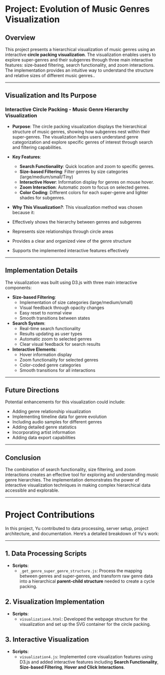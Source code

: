 # Project: Evolution of Music Genres  Visualization

## Overview

This project presents a hierarchical visualization of music genres using an interactive **circle packing visualization**. The visualization enables users to explore super-genres and their subgenres through three main interactive features: size-based filtering, search functionality, and zoom interactions. The implementation provides an intuitive way to understand the structure and relative sizes of different music genres..

---

## Visualization and Its Purpose

### Interactive Circle Packing - Music Genre Hierarchy Visualization

- **Purpose**: The circle packing visualization displays the hierarchical structure of music genres, showing how subgenres nest within their super-genres. The visualization helps users understand genre categorization and explore specific genres of interest through search and filtering capabilities.
  
- **Key Features**:
  - **Search Functionality**: Quick location and zoom to specific genres.
  - **Size-based Filtering**: Filter genres by size categories (large/medium/small/Tiny)
  - **Interactive Hover**: Information display for genres on mouse hover.
  - **Zoom Interaction**: Automatic zoom to focus on selected genres.
  - **Color Coding**: Different colors for each super-genre and lighter shades for subgenres.

- **Why This Visualization?**: This visualization method was chosen because it:
- Effectively shows the hierarchy between genres and subgenres
- Represents size relationships through circle areas
- Provides a clear and organized view of the genre structure
- Supports the implemented interactive features effectively

---

## Implementation Details

The visualization was built using D3.js with three main interactive components:
- **Size-based Filtering**:
   - Implementation of size categories (large/medium/small)
   - Visual feedback through opacity changes
   - Easy reset to normal view
   - Smooth transitions between states
- **Search System**: 
   - Real-time search functionality
   - Results updating as user types
   - Automatic zoom to selected genres
   - Clear visual feedback for search results
- **Interactive Elements**: 
   - Hover information display
   - Zoom functionality for selected genres
   - Color-coded genre categories
   - Smooth transitions for all interactions

---

## Future Directions

Potential enhancements for this visualization could include:

- Adding genre relationship visualization
- Implementing timeline data for genre evolution
- Including audio samples for different genres
- Adding detailed genre statistics
- Incorporating artist information
- Adding data export capabilities

---

## Conclusion

The combination of search functionality, size filtering, and zoom interactions creates an effective tool for exploring and understanding music genre hierarchies. The implementation demonstrates the power of interactive visualization techniques in making complex hierarchical data accessible and explorable.

----

# Project Contributions

In this project, Yu contributed to data processing, server setup, project architecture, and documentation. Here’s a detailed breakdown of Yu's work:

---

## 1. Data Processing Scripts
   - **Scripts**:
     - `_get_genre_super_genre_structure.js`: Process the mapping between genres and super-genres, and transform raw genre data into a hierarchical **parent-child structure** needed to create a cycle packing.

## 2. Visualization Implementation
   - **Scripts**:
     - `visualization4.html`: Developed the webpage structure for the visualization and set up the SVG container for the circle packing.

## 3. Interactive Visualization 
   - **Scripts**:
     - `visualization4.js`: Implemented core visualization features using D3.js and added interactive features including **Search Functionality**, **Size-based Filtering**, **Hover and Click Interactions**.
